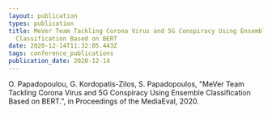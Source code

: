 ```yaml
---
layout: publication
types: publication
title: MeVer Team Tackling Corona Virus and 5G Conspiracy Using Ensemble
  Classification Based on BERT
date: 2020-12-14T11:32:05.443Z
tags: conference_publications
publication_date: 2020-12-14
---
```

<!--StartFragment-->

O. Papadopoulou, G. Kordopatis-Zilos, S. Papadopoulos, "MeVer Team Tackling Corona Virus and 5G Conspiracy Using Ensemble Classification Based on BERT.", in Proceedings of the MediaEval, 2020.

<!--EndFragment-->